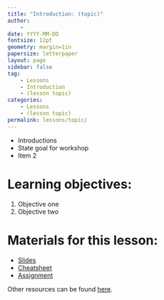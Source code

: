 ```yaml
---
title: "Introduction: (topic)"
author:
    - 
date: YYYY-MM-DD
fontsize: 12pt
geometry: margin=1in
papersize: letterpaper
layout: page
sidebar: false
tag:
    - Lessons
    - Introduction
    - (lesson topic)
categories:
    - Lessons
    - (lesson topic)
permalink: lessons/topic/
---
```


* Introductions
* State goal for workshop
* Item 2

# Learning objectives: #

1. Objective one
2. Objective two

# Materials for this lesson: #

* [Slides](slides/index.html)
* [Cheatsheet](cheatsheet/index.html)
* [Assignment](assignment/index.html)

Other resources can be found [here](../resources/).
